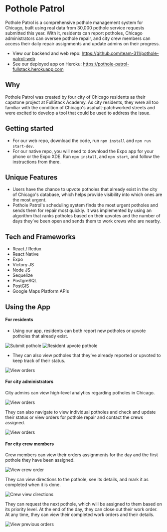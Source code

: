 # Pothole Patrol

Pothole Patrol is a comprehensive pothole management system for Chicago, built using real data from 30,000 pothole service requests submitted this year. With it, residents can report potholes, Chicago administrators can oversee pothole repair, and city crew members can access their daily repair assignments and update admins on their progress.

* View our backend and web repo: https://github.com/team-311/pothole-patrol-web
* See our deployed app on Heroku: https://pothole-patrol-fullstack.herokuapp.com

## Why

Pothole Patrol was created by four city of Chicago residents as their capstone project at FullStack Academy. As city residents, they were all too familiar with the condition of Chicago's asphalt-patchworked streets and were excited to develop a tool that could be used to address the issue. 


## Getting started
* For our web repo, download the code, run `npm install` and `npm run start-dev`. 
* For our native repo, you will need to download the Expo app for your phone or the Expo XDE. Run `npm install`, and `npm start`, and follow the instructions from there. 

## Unique Features 

* Users have the chance to upvote potholes that already exist in the city of Chicago's database, which helps provide visibility into which ones are the most urgent. 
* Pothole Patrol's scheduling system finds the most urgent potholes and sends them for repair most quickly. It was implemented by using an algorithm that ranks potholes based on their upvotes and the number of days they’ve been open and sends them to work crews who are nearby. 

## Tech and Frameworks

* React / Redux
* React Native
* Expo 
* Victory JS 
* Node JS
* Sequelize 
* PostgreSQL
* PostGIS
* Google Maps Platform APIs 

## Using the App

#### For residents 

* Using our app, residents can both report new potholes or upvote potholes that already exist.

![Submit pothole](https://media.giphy.com/media/8wfogB7dvAEoLKfO62/giphy.gif)  ![Resident upvote pothole](https://media.giphy.com/media/1xVbZLOuN0cytDtM6O/giphy.gif)


* They can also view potholes that they've already reported or upvoted to keep track of their status. 

![View orders](https://media.giphy.com/media/WvkS0ZrnKQkMO8Fsrw/giphy.gif)

#### For city administrators 

City admins can view high-level analytics regarding potholes in Chicago. 

![View orders](https://media.giphy.com/media/13QenvhyjNytbYQOS0/giphy.gif)

They can also navigate to view individual potholes and check and update their status or view orders for pothole repair and contact the crews assigned.

![View orders](https://media.giphy.com/media/vguSSk1pxCOTvY1J5B/giphy.gif)

#### For city crew members 

Crew members can view their orders assignments for the day and the first pothole they have been assigned. 

![View crew order](https://media.giphy.com/media/7TewpuNRRm5FneKmh6/giphy.gif)

They can view directions to the pothole, see its details, and mark it as completed when it is done. 

![Crew view directions](https://media.giphy.com/media/cCam8kx0dVCSnSw8Fj/giphy.gif)

They can request the next pothole, which will be assigned to them based on its priority level. At the end of the day, they can close out their work order. At any time, they can view their completed work orders and their details. 

![View previous orders](https://media.giphy.com/media/YX62QTQz7tlLlu8aqm/giphy.gif)
